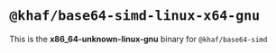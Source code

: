 # `@khaf/base64-simd-linux-x64-gnu`

This is the **x86_64-unknown-linux-gnu** binary for `@khaf/base64-simd`
